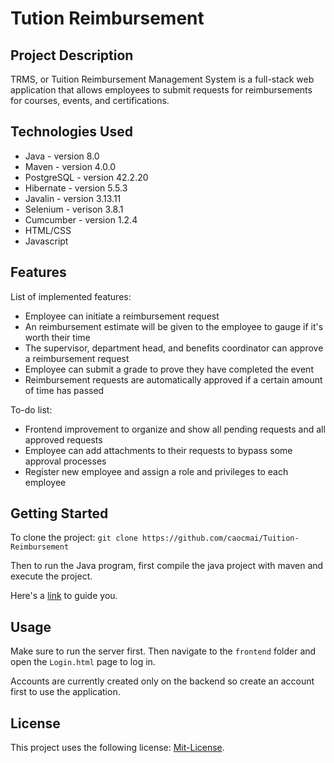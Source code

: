 # Tution Reimbursement

## Project Description

TRMS, or Tuition Reimbursement Management System is a full-stack web application that allows employees to submit requests for reimbursements for courses, events, and certifications. 

## Technologies Used

* Java - version 8.0
* Maven - version 4.0.0
* PostgreSQL - version 42.2.20
* Hibernate - version 5.5.3
* Javalin - version 3.13.11
* Selenium - verison 3.8.1
* Cumcumber - version 1.2.4
* HTML/CSS
* Javascript

## Features

List of implemented features:
* Employee can initiate a reimbursement request
* An reimbursement estimate will be given to the employee to gauge if it's worth their time
* The supervisor, department head, and benefits coordinator can approve a reimbursement request
* Employee can submit a grade to prove they have completed the event
* Reimbursement requests are automatically approved if a certain amount of time has passed


To-do list:
* Frontend improvement to organize and show all pending requests and all approved requests
* Employee can add attachments to their requests to bypass some approval processes
* Register new employee and assign a role and privileges to each employee

## Getting Started
   
To clone the project:
`git clone https://github.com/caocmai/Tuition-Reimbursement`

Then to run the Java program, first compile the java project with maven and execute the project.

Here's a [link](https://www.oracle.com/webfolder/technetwork/tutorials/obe/java/Maven_SE/Maven.html) to guide you.


## Usage

Make sure to run the server first. Then navigate to the `frontend` folder and open the `Login.html` page to log in.

Accounts are currently created only on the backend so create an account first to use the application. 

## License

This project uses the following license: [Mit-License](LICENSE).
